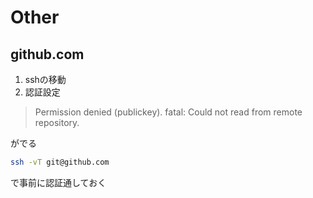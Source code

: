 # Other

## github.com

1. sshの移動
2. 認証設定


> Permission denied (publickey).
> fatal: Could not read from remote repository.

がでる

```bash
ssh -vT git@github.com
```

で事前に認証通しておく